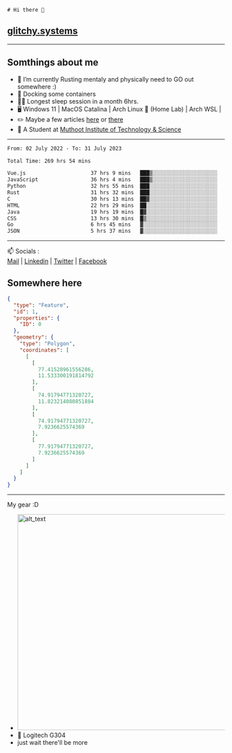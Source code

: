 ```
# Hi there 👋
```
## [glitchy.systems](https://glitchy.systems)
---

## Somthings about me



- 🌱 I’m currently Rusting mentaly and physically need to GO out somewhere :)
- 🐋 Docking some containers
- 😶‍🌫️ Longest sleep session in a month 6hrs.
- 🖥️ Windows 11 | MacOS Catalina | Arch Linux 🦩 (Home Lab) | Arch WSL |
- ✏️ Maybe a few articles [here](https://medium.com/@advaithnarayanan8) or [there](https://medium.com/@advaithnarayanan8)
- 📑 A Student at [Muthoot Institute of Technology & Science](https://mgmits.ac.in/)



---

<!--START_SECTION:waka-->

```txt
From: 02 July 2022 - To: 31 July 2023

Total Time: 269 hrs 54 mins

Vue.js                     37 hrs 9 mins   ███▒░░░░░░░░░░░░░░░░░░░░░   13.77 %
JavaScript                 36 hrs 4 mins   ███▒░░░░░░░░░░░░░░░░░░░░░   13.37 %
Python                     32 hrs 55 mins  ███░░░░░░░░░░░░░░░░░░░░░░   12.20 %
Rust                       31 hrs 32 mins  ███░░░░░░░░░░░░░░░░░░░░░░   11.69 %
C                          30 hrs 13 mins  ██▓░░░░░░░░░░░░░░░░░░░░░░   11.20 %
HTML                       22 hrs 29 mins  ██░░░░░░░░░░░░░░░░░░░░░░░   08.33 %
Java                       19 hrs 19 mins  █▓░░░░░░░░░░░░░░░░░░░░░░░   07.16 %
CSS                        13 hrs 30 mins  █▒░░░░░░░░░░░░░░░░░░░░░░░   05.00 %
Go                         6 hrs 45 mins   ▓░░░░░░░░░░░░░░░░░░░░░░░░   02.50 %
JSON                       5 hrs 37 mins   ▓░░░░░░░░░░░░░░░░░░░░░░░░   02.08 %
```

<!--END_SECTION:waka-->

---

📫 Socials :<br>
[Mail](mailto:advaithnarayanan8@gmail.com) | [Linkedin](https://www.linkedin.com/in/advaith-narayanan-a72152214/) | [Twitter](https://twitter.com/advaithnarayan) | [Facebook](https://screenmessage.com/qinq)

## Somewhere here

```geojson
{
  "type": "Feature",
  "id": 1,
  "properties": {
    "ID": 0
  },
  "geometry": {
    "type": "Polygon",
    "coordinates": [
      [
        [
          77.41528961556286,
          11.533300191814792
        ],
        [
          74.91794771320727,
          11.823214080851884
        ],
        [
          74.91794771320727,
          7.9236625574369
        ],
        [
          77.91794771320727,
          7.9236625574369
        ]
      ]
    ]
  }
}
```


--- 
My gear :D

- [<img alt="alt_text" width="500px" src="https://valid.x86.fr/cache/banner/xv24bv-6.png" />](https://valid.x86.fr/xv24bv)
- 🐁 Logitech G304
- just wait there'll be more

